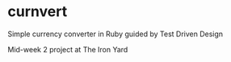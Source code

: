 curnvert
========

Simple currency converter in Ruby guided by Test Driven Design

Mid-week 2 project at The Iron Yard
